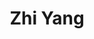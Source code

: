 ---
title: "Zhi Yang"
presenter_id: zhi_yang
layout: member_all_presentations
permalink: /member_full_publications/:presenter_id/
---